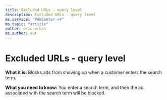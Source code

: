 ```yaml
---
title: Excluded URLs - query level
description: Excluded URLs - query level
ms.service: "PubCenter-v4"
ms.topic: "article"
author: eric-urban
ms.author: eur
---
```


# Excluded URLs - query level

**What it is:**  Blocks ads from showing up when a customer enters the search term.

**What you need to know:**  You enter a search term, and then the ad associated with the search term will be blocked.


